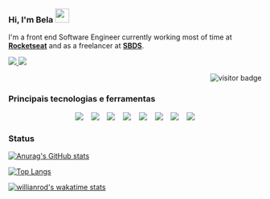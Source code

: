 ### Hi, I'm Bela <img src="https://media.giphy.com/media/hvRJCLFzcasrR4ia7z/giphy.gif" width="28" >

I'm a front end Software Engineer currently working most of time at [**Rocketseat**](https://www.rocketseat.com.br) and as a freelancer at [**SBDS**](https://sbds.ch/).

<p>
  <a href="https://www.linkedin.com/in/belapferreira">
    <img src="https://img.shields.io/badge/LinkedIn-3D6098?style=flat&logo=linkedin&labelColor=3D6098" />
  </a>
  
   <a href="mailto:isabelapenhaferreira@gmail.com">
    <img src="https://img.shields.io/badge/Gmail-red?style=flat&logo=gmail&logoColor=white&labelColor=red" />
  </a>
</>

<p align="right">
  <img src="https://visitor-badge.glitch.me/badge?page_id=belapferreira" alt="visitor badge" />
</p>

### Principais tecnologias e ferramentas

<p align="center">
  <img src="https://img.shields.io/badge/Javascript-F7D842?style=flat&logo=javascript&logoColor=F7D842&color=555555" />&nbsp;&nbsp;&nbsp;
  <img src="https://img.shields.io/badge/React-3D6098?style=flat&logo=react&logoColor=3D6098&color=555555" />&nbsp;&nbsp;&nbsp;
  <img src="https://img.shields.io/badge/React%20Native-3D6098?style=flat&logo=react&logoColor=3D6098&color=555555" />&nbsp;&nbsp;&nbsp;
  <img src="https://img.shields.io/badge/Styled%20Components-DB7093?style=flat&logo=styled-components&logoColor=DB7093&color=555555" />&nbsp;&nbsp;&nbsp;
  <img src="https://img.shields.io/badge/Visual%20Studio%20Code-007ACC?style=flat&logo=visual-studio-code&logoColor=007ACC&color=555555" />&nbsp;&nbsp;&nbsp;
  <img src="https://img.shields.io/badge/Git-F05032?style=flat&logo=git&logoColor=F05032&color=555555" />&nbsp;&nbsp;&nbsp;
  <img src="https://img.shields.io/badge/Github-181717?style=flat&logo=github&logoColor=181717&color=555555" />&nbsp;&nbsp;&nbsp;
  <img src="https://img.shields.io/badge/Figma-F04B4C?style=flat&logo=figma&logoColor=F04B4C&color=555555" />
</p>


### Status

[![Anurag's GitHub stats](https://github-readme-stats.vercel.app/api?username=belapferreira&hide=issues,contribs&count_private=true)](https://github.com/anuraghazra/github-readme-stats)

[![Top Langs](https://github-readme-stats.vercel.app/api/top-langs/?username=belapferreira&langs_count=8&layout=compact)](https://github.com/anuraghazra/github-readme-stats)

[![willianrod's wakatime stats](https://github-readme-stats.vercel.app/api/wakatime?username=belapferreira&hide_progress=true)](https://github.com/anuraghazra/github-readme-stats)




<!--
**belapferreira/belapferreira** is a ✨ _special_ ✨ repository because its `README.md` (this file) appears on your GitHub profile.

Here are some ideas to get you started:

- 🔭 I’m currently working on ...
- 🌱 I’m currently learning ...
- 👯 I’m looking to collaborate on ...
- 🤔 I’m looking for help with ...
- 💬 Ask me about ...
- 📫 How to reach me: ...
- 😄 Pronouns: ...
- ⚡ Fun fact: ...
-->
